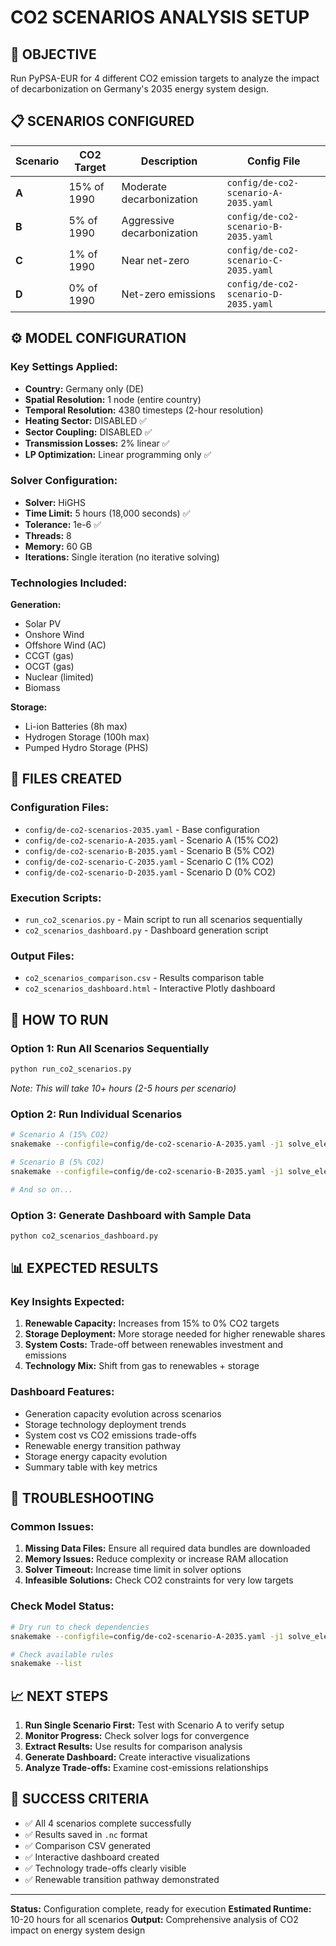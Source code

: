 # CO2 SCENARIOS ANALYSIS SETUP

## 🎯 **OBJECTIVE**
Run PyPSA-EUR for 4 different CO2 emission targets to analyze the impact of decarbonization on Germany's 2035 energy system design.

## 📋 **SCENARIOS CONFIGURED**

| Scenario | CO2 Target | Description | Config File |
|----------|------------|-------------|-------------|
| **A** | 15% of 1990 | Moderate decarbonization | `config/de-co2-scenario-A-2035.yaml` |
| **B** | 5% of 1990 | Aggressive decarbonization | `config/de-co2-scenario-B-2035.yaml` |
| **C** | 1% of 1990 | Near net-zero | `config/de-co2-scenario-C-2035.yaml` |
| **D** | 0% of 1990 | Net-zero emissions | `config/de-co2-scenario-D-2035.yaml` |

## ⚙️ **MODEL CONFIGURATION**

### **Key Settings Applied:**
- **Country:** Germany only (DE)
- **Spatial Resolution:** 1 node (entire country)
- **Temporal Resolution:** 4380 timesteps (2-hour resolution)
- **Heating Sector:** DISABLED ✅
- **Sector Coupling:** DISABLED ✅
- **Transmission Losses:** 2% linear ✅
- **LP Optimization:** Linear programming only ✅ 

### **Solver Configuration:**
- **Solver:** HiGHS
- **Time Limit:** 5 hours (18,000 seconds) ✅
- **Tolerance:** 1e-6 ✅
- **Threads:** 8
- **Memory:** 60 GB
- **Iterations:** Single iteration (no iterative solving)

### **Technologies Included:**
**Generation:**
- Solar PV
- Onshore Wind
- Offshore Wind (AC)
- CCGT (gas)
- OCGT (gas)
- Nuclear (limited)
- Biomass

**Storage:**
- Li-ion Batteries (8h max)
- Hydrogen Storage (100h max)
- Pumped Hydro Storage (PHS)

## 📂 **FILES CREATED**

### **Configuration Files:**
- `config/de-co2-scenarios-2035.yaml` - Base configuration
- `config/de-co2-scenario-A-2035.yaml` - Scenario A (15% CO2)
- `config/de-co2-scenario-B-2035.yaml` - Scenario B (5% CO2)
- `config/de-co2-scenario-C-2035.yaml` - Scenario C (1% CO2)
- `config/de-co2-scenario-D-2035.yaml` - Scenario D (0% CO2)

### **Execution Scripts:**
- `run_co2_scenarios.py` - Main script to run all scenarios sequentially
- `co2_scenarios_dashboard.py` - Dashboard generation script

### **Output Files:**
- `co2_scenarios_comparison.csv` - Results comparison table
- `co2_scenarios_dashboard.html` - Interactive Plotly dashboard

## 🚀 **HOW TO RUN**

### **Option 1: Run All Scenarios Sequentially**
```bash
python run_co2_scenarios.py
```
*Note: This will take 10+ hours (2-5 hours per scenario)*

### **Option 2: Run Individual Scenarios**
```bash
# Scenario A (15% CO2)
snakemake --configfile=config/de-co2-scenario-A-2035.yaml -j1 solve_elec_networks

# Scenario B (5% CO2)  
snakemake --configfile=config/de-co2-scenario-B-2035.yaml -j1 solve_elec_networks

# And so on...
```

### **Option 3: Generate Dashboard with Sample Data**
```bash
python co2_scenarios_dashboard.py
```

## 📊 **EXPECTED RESULTS**

### **Key Insights Expected:**
1. **Renewable Capacity:** Increases from 15% to 0% CO2 targets
2. **Storage Deployment:** More storage needed for higher renewable shares
3. **System Costs:** Trade-off between renewables investment and emissions
4. **Technology Mix:** Shift from gas to renewables + storage

### **Dashboard Features:**
- Generation capacity evolution across scenarios
- Storage technology deployment trends
- System cost vs CO2 emissions trade-offs
- Renewable energy transition pathway
- Storage energy capacity evolution
- Summary table with key metrics

## 🔧 **TROUBLESHOOTING**

### **Common Issues:**
1. **Missing Data Files:** Ensure all required data bundles are downloaded
2. **Memory Issues:** Reduce complexity or increase RAM allocation
3. **Solver Timeout:** Increase time limit in solver options
4. **Infeasible Solutions:** Check CO2 constraints for very low targets

### **Check Model Status:**
```bash
# Dry run to check dependencies
snakemake --configfile=config/de-co2-scenario-A-2035.yaml -j1 solve_elec_networks --dry-run

# Check available rules
snakemake --list
```

## 📈 **NEXT STEPS**

1. **Run Single Scenario First:** Test with Scenario A to verify setup
2. **Monitor Progress:** Check solver logs for convergence
3. **Extract Results:** Use results for comparison analysis
4. **Generate Dashboard:** Create interactive visualizations
5. **Analyze Trade-offs:** Examine cost-emissions relationships

## 🎯 **SUCCESS CRITERIA**

- ✅ All 4 scenarios complete successfully
- ✅ Results saved in `.nc` format
- ✅ Comparison CSV generated
- ✅ Interactive dashboard created
- ✅ Technology trade-offs clearly visible
- ✅ Renewable transition pathway demonstrated

---

**Status:** Configuration complete, ready for execution
**Estimated Runtime:** 10-20 hours for all scenarios
**Output:** Comprehensive analysis of CO2 impact on energy system design
